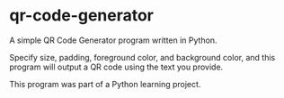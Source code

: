 # qr-code-generator
A simple QR Code Generator program written in Python.

Specify size, padding, foreground color, and background color, and this program will output a QR code using the text you provide.

This program was part of a Python learning project.
